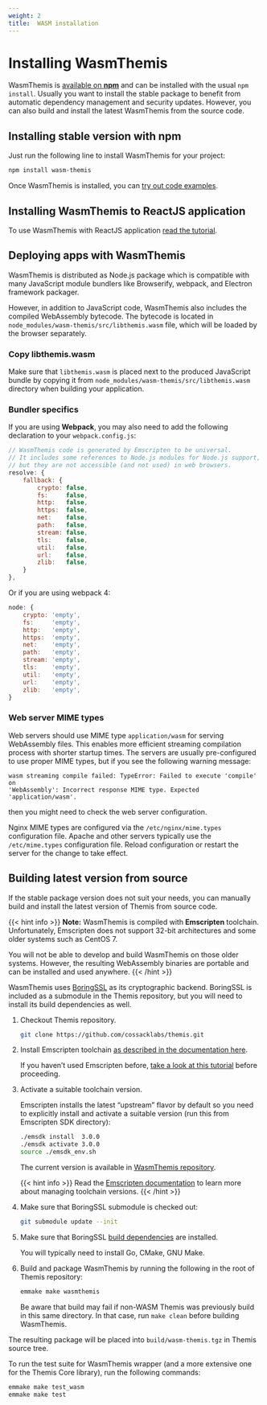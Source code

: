 ```yaml
---
weight: 2
title:  WASM installation
---
```


# Installing WasmThemis

WasmThemis is [available on **npm**](https://www.npmjs.com/package/wasm-themis)
and can be installed with the usual `npm install`.
Usually you want to install the stable package to benefit from automatic dependency management and security updates.
However, you can also build and install the latest WasmThemis from the source code.

## Installing stable version with npm

Just run the following line to install WasmThemis for your project:

```bash
npm install wasm-themis
```

Once WasmThemis is installed, you can [try out code examples](../examples/).

## Installing WasmThemis to ReactJS application

To use WasmThemis with ReactJS application [read the tutorial](../reactjs/).


## Deploying apps with WasmThemis

WasmThemis is distributed as Node.js package which is compatible with many JavaScript module bundlers
like Browserify, webpack, and Electron framework packager.

However, in addition to JavaScript code, WasmThemis also includes the compiled WebAssembly bytecode.
The bytecode is located in `node_modules/wasm-themis/src/libthemis.wasm` file,
which will be loaded by the browser separately.

### Copy libthemis.wasm

Make sure that `libthemis.wasm` is placed next to the produced JavaScript bundle
by copying it from `node_modules/wasm-themis/src/libthemis.wasm` directory when building your application.


### Bundler specifics

If you are using **Webpack**,
you may also need to add the following declaration to your `webpack.config.js`:

```javascript
// WasmThemis code is generated by Emscripten to be universal.
// It includes some references to Node.js modules for Node.js support,
// but they are not accessible (and not used) in web browsers.
resolve: {
    fallback: {
        crypto: false,
        fs:     false,
        http:   false,
        https:  false,
        net:    false,
        path:   false,
        stream: false,
        tls:    false,
        util:   false,
        url:    false,
        zlib:   false,
    }
},
```

Or if you are using webpack 4:

```javascript
node: {
    crypto: 'empty',
    fs:     'empty',
    http:   'empty',
    https:  'empty',
    net:    'empty',
    path:   'empty',
    stream: 'empty',
    tls:    'empty',
    util:   'empty',
    url:    'empty',
    zlib:   'empty',
}
```

### Web server MIME types

Web servers should use MIME type `application/wasm` for serving WebAssembly files.
This enables more efficient streaming compilation process with shorter startup times.
The servers are usually pre-configured to use proper MIME types,
but if you see the following warning message:

    wasm streaming compile failed: TypeError: Failed to execute 'compile' on
    'WebAssembly': Incorrect response MIME type. Expected 'application/wasm'.

then you might need to check the web server configuration.

Nginx MIME types are configured via the `/etc/nginx/mime.types` configuration file.
Apache and other servers typically use the `/etc/mime.types` configuration file.
Reload configuration or restart the server for the change to take effect.

## Building latest version from source

If the stable package version does not suit your needs,
you can manually build and install the latest version of Themis from source code.

{{< hint info >}}
**Note:**
WasmThemis is compiled with **Emscripten** toolchain.
Unfortunately, Emscripten does not support 32-bit architectures
and some older systems such as CentOS 7.

You will not be able to develop and build WasmThemis on those older systems.
However, the resulting WebAssembly binaries are portable
and can be installed and used anywhere.
{{< /hint >}}

WasmThemis uses [BoringSSL](https://boringssl.googlesource.com/boringssl/) as its cryptographic backend.
BoringSSL is included as a submodule in the Themis repository,
but you will need to install its build dependencies as well.

 1. Checkout Themis repository.

    ```bash
    git clone https://github.com/cossacklabs/themis.git
    ```

 2. Install Emscripten toolchain
    [as described in the documentation here](https://emscripten.org/docs/getting_started/downloads.html).

    If you haven’t used Emscripten before,
    [take a look at this tutorial](https://emscripten.org/docs/getting_started/Tutorial.html)
    before proceeding.

 3. Activate a suitable toolchain version.

    Emscripten installs the latest “upstream” flavor by default
    so you need to explicitly install and activate a suitable version
    (run this from Emscripten SDK directory):

    ```bash
    ./emsdk install  3.0.0
    ./emsdk activate 3.0.0
    source ./emsdk_env.sh
    ```

    The current version is available in [WasmThemis repository](https://github.com/cossacklabs/themis/blob/stable/src/wrappers/themis/wasm/emscripten/VERSION).

    {{< hint info >}}
Read the [Emscripten documentation](https://emscripten.org/docs/tools_reference/emsdk.html)
to learn more about managing toolchain versions.
    {{< /hint >}}

 4. Make sure that BoringSSL submodule is checked out:

    ```bash
    git submodule update --init
    ```

 5. Make sure that BoringSSL [build dependencies](https://boringssl.googlesource.com/boringssl/+/HEAD/BUILDING.md) are installed.

    You will typically need to install Go, CMake, GNU Make.

 6. Build and package WasmThemis by running the following in the root of Themis repository:

    ```bash
    emmake make wasmthemis
    ```

    Be aware that build may fail if non-WASM Themis was previously build in this same directory.
    In that case, run `make clean` before building WasmThemis.

The resulting package will be placed into `build/wasm-themis.tgz`
in Themis source tree.

To run the test suite for WasmThemis wrapper
(and a more extensive one for the Themis Core library),
run the following commands:

```bash
emmake make test_wasm
emmake make test
```
